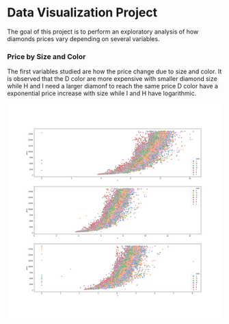 # Data Visualization Project

The goal of this project is to perform an exploratory analysis of how diamonds prices vary depending on several variables.

### Price by Size and Color

The first variables studied are how the price change due to size and color. It is observed that the D color are more expensive with smaller diamond size while H and I need a larger diamonf to reach the same price D color have a exponential price increase with size while I and H have logarithmic.

 ![Alt text](./images/size_price.png/) 

